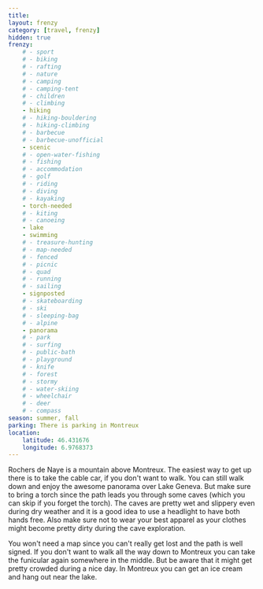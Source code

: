 ```yaml
---
title: 
layout: frenzy
category: [travel, frenzy]
hidden: true
frenzy:
    # - sport
    # - biking
    # - rafting
    # - nature
    # - camping
    # - camping-tent
    # - children
    # - climbing
    - hiking
    # - hiking-bouldering
    # - hiking-climbing
    # - barbecue
    # - barbecue-unofficial
    - scenic
    # - open-water-fishing
    # - fishing
    # - accommodation
    # - golf
    # - riding
    # - diving
    # - kayaking
    - torch-needed
    # - kiting
    # - canoeing
    - lake
    - swimming
    # - treasure-hunting
    # - map-needed
    # - fenced
    # - picnic
    # - quad
    # - running
    # - sailing
    - signposted
    # - skateboarding
    # - ski
    # - sleeping-bag
    # - alpine
    - panorama
    # - park
    # - surfing
    # - public-bath
    # - playground
    # - knife
    # - forest
    # - stormy
    # - water-skiing
    # - wheelchair
    # - deer
    # - compass
season: summer, fall
parking: There is parking in Montreux
location:
    latitude: 46.431676
    longitude: 6.9768373
---
```


Rochers de Naye is a mountain above Montreux. The easiest way to get up there is to take the cable car, if you don't want to walk. You can still walk down and enjoy the awesome panorama over Lake Geneva. But make sure to bring a torch since the path leads you through some caves (which you can skip if you forget the torch). The caves are pretty wet and slippery even during dry weather and it is a good idea to use a headlight to have both hands free. Also make sure not to wear your best apparel as your clothes might become pretty dirty during the cave exploration.

You won't need a map since you can't really get lost and the path is well signed. If you don't want to walk all the way down to Montreux you can take the funicular again somewhere in the middle. But be aware that it might get pretty crowded during a nice day. In Montreux you can get an ice cream and hang out near the lake.